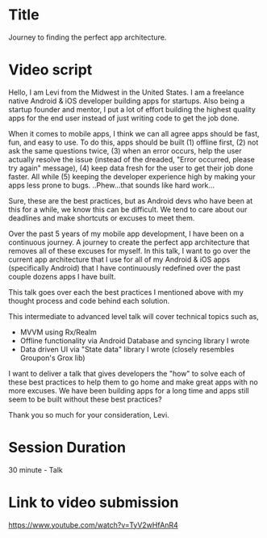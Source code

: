# Title

Journey to finding the perfect app architecture.

# Video script

Hello, I am Levi from the Midwest in the United States. I am a freelance native Android & iOS developer building apps for startups. Also being a startup founder and mentor, I put a lot of effort building the highest quality apps for the end user instead of just writing code to get the job done.

When it comes to mobile apps, I think we can all agree apps should be fast, fun, and easy to use. To do this, apps should be built (1) offline first, (2) not ask the same questions twice, (3) when an error occurs, help the user actually resolve the issue (instead of the dreaded, "Error occurred, please try again" message), (4) keep data fresh for the user to get their job done faster. All while (5) keeping the developer experience high by making your apps less prone to bugs.   ..Phew...that sounds like hard work...

Sure, these are the best practices, but as Android devs who have been at this for a while, we know this can be difficult. We tend to care about our deadlines and make shortcuts or excuses to meet them.

Over the past 5 years of my mobile app development, I have been on a continuous journey. A journey to create the perfect app architecture that removes all of these excuses for myself. In this talk, I want to go over the current app architecture that I use for all of my Android & iOS apps (specifically Android) that I have continuously redefined over the past couple dozens apps I have built.

This talk goes over each the best practices I mentioned above with my thought process and code behind each solution.

This intermediate to advanced level talk will cover technical topics such as,
* MVVM using Rx/Realm
* Offline functionality via Android Database and syncing library I wrote
* Data driven UI via "State data" library I wrote (closely resembles Groupon's Grox lib)

I want to deliver a talk that gives developers the "how" to solve each of these best practices to help them to go home and make great apps with no more excuses. We have been building apps for a long time and apps still seem to be built without these best practices?

Thank you so much for your consideration, Levi.

# Session Duration

30 minute - Talk

# Link to video submission

https://www.youtube.com/watch?v=TyV2wHfAnR4
